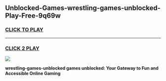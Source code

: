 
## Unblocked-Games-wrestling-games-unblocked-Play-Free-9q69w
<h3>
<a href="https://premium76.site?title=wrestling-games-unblocked&ref=23A">CLICK TO PLAY</a></h3>
<hr>

<h3>
<a href="https://premium76.site?title=wrestling-games-unblocked&ref=23A">CLICK 2 PLAY</a>
  
</h3>

<a href="https://premium76.site?title=wrestling-games-unblocked&ref=23A"><img src="https://clearcache.store/games.png"></a>


**wrestling-games-unblocked games unblocked: Your Gateway to Fun and Accessible Online Gaming**
